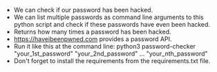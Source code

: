 - We can check if our password has been hacked.
- We can list multiple passwords as command line arguments to this
python script and check if these passwords have even been hacked.
- Returns how many times a password has been hacked.
- https://haveibeenpwned.com provides a password API.
- Run it like this at the command line: python3 password-checker "your_1st_password" "your_2nd_password" ... "your_nth_password"
- Don't forget to install the requirements from the requirements.txt file.